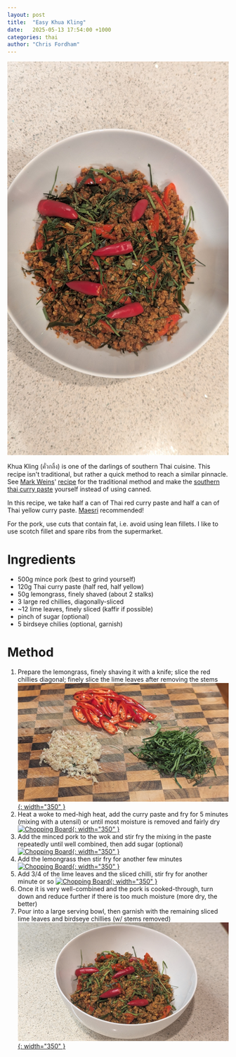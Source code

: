 ```yaml
---
layout: post
title:  "Easy Khua Kling"
date:   2025-05-13 17:54:00 +1000
categories: thai
author: "Chris Fordham"
---
```


[![Khua Kling](/assets/images/khua-kling/khua-kling-served-above.jpg)](/assets/images/khua-kling/khua-kling-served-above.jpg)

Khua Kling (คั่วกลิ้ง) is one of the darlings of southern Thai cuisine. This recipe isn't traditional, but rather a quick method to reach a similar pinnacle. See [Mark Weins](https://en.wikipedia.org/wiki/Mark_Wiens)' [recipe](https://www.eatingthaifood.com/thai-khua-kling-recipe/) for the traditional method and make the [southern thai curry paste](https://www.eatingthaifood.com/how-to-make-southern-thai-curry-paste/) yourself instead of using canned.

In this recipe, we take half a can of Thai red curry paste and half a can of Thai yellow curry paste. [Maesri](https://maesri.com.au/products/) recommended!

For the pork, use cuts that contain fat, i.e. avoid using lean fillets. I like to use scotch fillet and spare ribs from the supermarket.

# Ingredients

- 500g mince pork (best to grind yourself)
- 120g Thai curry paste (half red, half yellow)
- 50g lemongrass, finely shaved (about 2 stalks)
- 3 large red chillies, diagonally-sliced
- ~12 lime leaves, finely sliced (kaffir if possible)
- pinch of sugar (optional)
- 5 birdseye chilies (optional, garnish)

# Method

1. Prepare the lemongrass, finely shaving it with a knife; slice the red chillies diagonal; finely slice the lime leaves after removing the stems
[![Chopping Board](/assets/images/khua-kling/khua-kling-vege.jpg){: width="350" }](/assets/images/khua-kling/khua-kling-vege.jpg)
2. Heat a woke to med-high heat, add the curry paste and fry for 5 minutes (mixing with a utensil) or until most moisture is removed and fairly dry
[![Chopping Board](/assets/images/khua-kling/khua-kling-wok-paste.jpg){: width="350" }](/assets/images/khua-kling/khua-kling-wok-paste.jpg)
3. Add the minced pork to the wok and stir fry the mixing in the paste repeatedly until well combined, then add sugar (optional)
[![Chopping Board](/assets/images/khua-kling/khua-kling-wok-mince.jpg){: width="350" }](/assets/images/khua-kling/khua-kling-wok-mince.jpg)
4. Add the lemongrass then stir fry for another few minutes
[![Chopping Board](/assets/images/khua-kling/khua-kling-wok-mince-lemongrass.jpg){: width="350" }](/assets/images/khua-kling/khua-kling-wok-mince-lemongrass.jpg)
5. Add 3/4 of the lime leaves and the sliced chilli, stir fry for another minute or so
[![Chopping Board](/assets/images/khua-kling/khua-kling-wok-extras.jpg){: width="350" }](/assets/images/khua-kling/khua-kling-wok-extras.jpg)
6. Once it is very well-combined and the pork is cooked-through, turn down and reduce further if there is too much moisture (more dry, the better)
7. Pour into a large serving bowl, then garnish with the remaining sliced lime leaves and birdseye chillies (w/ stems removed)
[![Chopping Board](/assets/images/khua-kling/khua-kling-served-bowl.jpg){: width="350" }](/assets/images/khua-kling/khua-kling-served-bowl.jpg)
